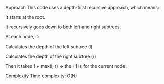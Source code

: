 Approach
This code uses a depth-first recursive approach, which means:

It starts at the root.

It recursively goes down to both left and right subtrees.

At each node, it:

Calculates the depth of the left subtree (l)

Calculates the depth of the right subtree (r)

Then it takes 1 + max(l, r) → the +1 is for the current node.

Complexity
Time complexity:
O(N)
